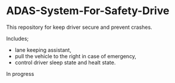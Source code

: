 # ADAS-System-For-Safety-Drive
This repository for keep driver secure and prevent crashes.   

Includes;       
- lane keeping assistant,
- pull the vehicle to the right in case of emergency, 
- control driver sleep state and healt state. 

In progress

